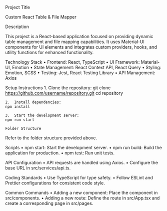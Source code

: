 Project Title

Custom React Table & File Mapper

Description

This project is a React-based application focused on providing dynamic table management and file mapping capabilities. It uses Material-UI components for UI elements and integrates custom providers, hooks, and utility functions for enhanced functionality.

Technology Stack
• Frontend: React, TypeScript
• UI Framework: Material-UI, Emotion
• State Management: React Context API, React Query
• Styling: Emotion, SCSS
• Testing: Jest, React Testing Library
• API Management: Axios

Setup Instructions 1. Clone the repository:
git clone https://github.com/username/repository.git
cd repository

    2.	Install dependencies:
    npm install

    3.	Start the development server:
    npm run start

    Folder Structure

Refer to the folder structure provided above.

Scripts
• npm start: Start the development server.
• npm run build: Build the application for production.
• npm test: Run unit tests.

API Configuration
• API requests are handled using Axios.
• Configure the base URL in src/services/api.ts.

Coding Standards
• Use TypeScript for type safety.
• Follow ESLint and Prettier configurations for consistent code style.

Common Commands
• Adding a new component: Place the component in src/components.
• Adding a new route: Define the route in src/App.tsx and create a corresponding page in src/pages.
